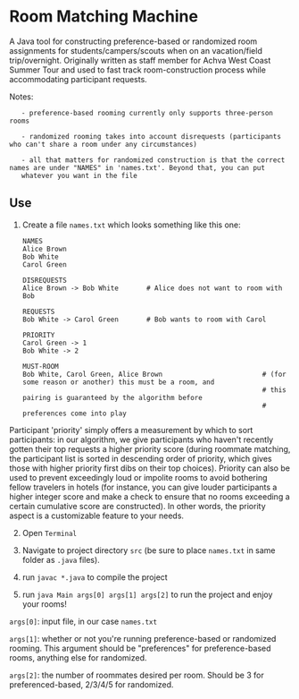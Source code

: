 # Room Matching Machine

A Java tool for constructing preference-based or randomized room assignments for students/campers/scouts when on an vacation/field trip/overnight. Originally written as staff member for Achva West Coast Summer Tour and used to fast track room-construction process while accommodating participant requests. 

Notes: 

       - preference-based rooming currently only supports three-person rooms

       - randomized rooming takes into account disrequests (participants who can't share a room under any circumstances)
       
       - all that matters for randomized construction is that the correct names are under "NAMES" in 'names.txt'. Beyond that, you can put 
       whatever you want in the file
       

## Use

1. Create a file `names.txt` which looks something like this one:
    ```
    NAMES
    Alice Brown
    Bob White
    Carol Green

    DISREQUESTS
    Alice Brown -> Bob White       # Alice does not want to room with Bob

    REQUESTS
    Bob White -> Carol Green       # Bob wants to room with Carol
    
    PRIORITY
    Carol Green -> 1
    Bob White -> 2
    
    MUST-ROOM
    Bob White, Carol Green, Alice Brown                         # (for some reason or another) this must be a room, and  
                                                                # this pairing is guaranteed by the algorithm before 
                                                                # preferences come into play 
    ```
Participant 'priority' simply offers a measurement by which to sort participants: in our algorithm, we give participants who haven't recently gotten their top requests a higher priority score (during roommate matching, the participant list is sorted in descending order of priority, which gives those with higher priority first dibs on their top choices). Priority can also be used to prevent exceedingly loud or impolite rooms to avoid bothering fellow travelers in hotels (for instance, you can give louder participants a higher integer score and make a check to ensure that no rooms exceeding a certain cumulative score are constructed). In other words, the priority aspect is a customizable feature to your needs. 

2. Open `Terminal`

3. Navigate to project directory `src` (be sure to place `names.txt` in same folder as `.java` files). 

4. run `javac *.java` to compile the project

5. run `java Main args[0] args[1] args[2]` to run the project and enjoy your rooms!

`args[0]`: input file, in our case `names.txt` 
    
 `args[1]`: whether or not you're running preference-based or randomized rooming. This argument should be                "preferences" for preference-based rooms, anything else for randomized.
    
 `args[2]`: the number of roommates desired per room. Should be 3 for preferenced-based, 2/3/4/5 for randomized. 
